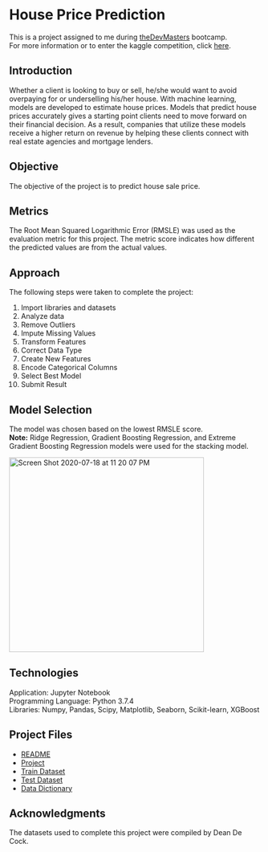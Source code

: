 # House Price Prediction
This is a project assigned to me during [theDevMasters](https://www.thedevmasters.com) bootcamp.<br> 
For more information or to enter the kaggle competition, click [here](https://www.kaggle.com/c/house-prices-advanced-regression-techniques/overview).

## Introduction
Whether a client is looking to buy or sell, he/she would want to avoid overpaying for or underselling his/her house. With machine learning, models are developed
to estimate house prices. Models that predict house prices accurately gives a starting point clients need to move forward on their financial decision. As a 
result, companies that utilize these models receive a higher return on revenue by helping these clients connect with real estate agencies and mortgage lenders.

## Objective
The objective of the project is to predict house sale price.

## Metrics
The Root Mean Squared Logarithmic Error (RMSLE) was used as the evaluation metric for this project. The metric score indicates how different the predicted 
values are from the actual values.

## Approach
The following steps were taken to complete the project:
1. Import libraries and datasets
2. Analyze data
3. Remove Outliers
4. Impute Missing Values
5. Transform Features
6. Correct Data Type
7. Create New Features
8. Encode Categorical Columns
9. Select Best Model
10. Submit Result

## Model Selection
The model was chosen based on the lowest RMSLE score.<br>
**Note:** Ridge Regression, Gradient Boosting Regression, and Extreme Gradient Boosting Regression models were used for the stacking model.<br>

<img width="388" alt="Screen Shot 2020-07-18 at 11 20 07 PM" src="https://user-images.githubusercontent.com/51253177/87868761-38744f00-c94e-11ea-85e6-25b7bd7762aa.png">

## Technologies
Application: Jupyter Notebook<br>
Programming Language: Python 3.7.4<br>
Libraries: Numpy, Pandas, Scipy, Matplotlib, Seaborn, Scikit-learn, XGBoost<br>

## Project Files
* [README](https://github.com/Ericjung008/House-Price-Prediction/blob/master/README.md)
* [Project](https://github.com/Ericjung008/House-Price-Prediction/blob/master/House%20Price.ipynb)
* [Train Dataset](https://github.com/Ericjung008/House-Price-Prediction/blob/master/train.csv)
* [Test Dataset](https://github.com/Ericjung008/House-Price-Prediction/blob/master/test.csv)
* [Data Dictionary](https://github.com/Ericjung008/House-Price-Prediction/blob/master/data_description.txt)

## Acknowledgments
The datasets used to complete this project were compiled by Dean De Cock.
